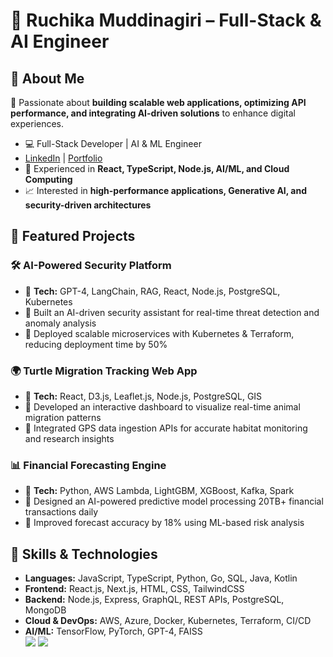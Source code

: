 <h1> 🌟 Ruchika Muddinagiri – Full-Stack & AI Engineer</h1>



<h2> 🔹 About Me</h2>
<p>🚀 Passionate about <b>building scalable web applications, optimizing API performance, and integrating AI-driven solutions</b> to enhance digital experiences.</p>
<ul>
<li>💻 Full-Stack Developer | AI & ML Engineer</li>
<li><a href="https://linkedin.com/in/ruchika-muddinagiri/">LinkedIn</a> | <a href="https://ruchikam.netlify.app/">Portfolio</a></li>
<li>🎯 Experienced in <b>React, TypeScript, Node.js, AI/ML, and Cloud Computing</b></li>
<li>📈 Interested in <b>high-performance applications, Generative AI, and security-driven architectures</b></li>
</ul>

<h2> 🔹 Featured Projects</h2>

<h3> 🛠️ AI-Powered Security Platform</h3>
<ul>
<li>🔹 <b>Tech:</b> GPT-4, LangChain, RAG, React, Node.js, PostgreSQL, Kubernetes</li>
<li>🔹 Built an AI-driven security assistant for real-time threat detection and anomaly analysis</li>
<li>🔹 Deployed scalable microservices with Kubernetes & Terraform, reducing deployment time by 50%</li>
</ul>

<h3> 🌍 Turtle Migration Tracking Web App</h3>
<ul>
<li>🔹 <b>Tech:</b> React, D3.js, Leaflet.js, Node.js, PostgreSQL, GIS</li>
<li>🔹 Developed an interactive dashboard to visualize real-time animal migration patterns</li>
<li>🔹 Integrated GPS data ingestion APIs for accurate habitat monitoring and research insights</li>
</ul>

<h3> 📊 Financial Forecasting Engine</h3>
<ul>
<li>🔹 <b>Tech:</b> Python, AWS Lambda, LightGBM, XGBoost, Kafka, Spark</li>
<li>🔹 Designed an AI-powered predictive model processing 20TB+ financial transactions daily</li>
<li>🔹 Improved forecast accuracy by 18% using ML-based risk analysis</li>
</ul>

<h2> 🔹 Skills & Technologies</h2>
<ul>
<li><b>Languages:</b> JavaScript, TypeScript, Python, Go, SQL, Java, Kotlin</li>
<li><b>Frontend:</b> React.js, Next.js, HTML, CSS, TailwindCSS</li>
<li><b>Backend:</b> Node.js, Express, GraphQL, REST APIs, PostgreSQL, MongoDB</li>
<li><b>Cloud & DevOps:</b> AWS, Azure, Docker, Kubernetes, Terraform, CI/CD</li>
<li><b>AI/ML:</b> TensorFlow, PyTorch, GPT-4, FAISS </li>

<img src="https://github-readme-stats.vercel.app/api?username=ruchikamuddinagiri&count_private=true&show_icons=true&theme=radical" />
<img src="https://github-readme-stats.vercel.app/api/top-langs/?username=ruchikamuddinagiri&layout=compact">
